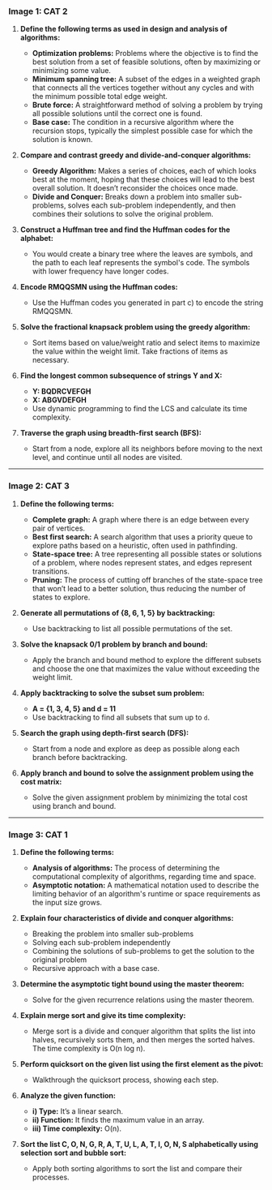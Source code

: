 ### **Image 1: CAT 2**

1. **Define the following terms as used in design and analysis of algorithms:**
   - **Optimization problems:** Problems where the objective is to find the best solution from a set of feasible solutions, often by maximizing or minimizing some value.
   - **Minimum spanning tree:** A subset of the edges in a weighted graph that connects all the vertices together without any cycles and with the minimum possible total edge weight.
   - **Brute force:** A straightforward method of solving a problem by trying all possible solutions until the correct one is found.
   - **Base case:** The condition in a recursive algorithm where the recursion stops, typically the simplest possible case for which the solution is known.

2. **Compare and contrast greedy and divide-and-conquer algorithms:**
   - **Greedy Algorithm:** Makes a series of choices, each of which looks best at the moment, hoping that these choices will lead to the best overall solution. It doesn’t reconsider the choices once made.
   - **Divide and Conquer:** Breaks down a problem into smaller sub-problems, solves each sub-problem independently, and then combines their solutions to solve the original problem.

3. **Construct a Huffman tree and find the Huffman codes for the alphabet:**
   - You would create a binary tree where the leaves are symbols, and the path to each leaf represents the symbol's code. The symbols with lower frequency have longer codes.

4. **Encode RMQQSMN using the Huffman codes:**
   - Use the Huffman codes you generated in part c) to encode the string RMQQSMN.

5. **Solve the fractional knapsack problem using the greedy algorithm:**
   - Sort items based on value/weight ratio and select items to maximize the value within the weight limit. Take fractions of items as necessary.

6. **Find the longest common subsequence of strings Y and X:**
   - **Y: BQDRCVEFGH**
   - **X: ABGVDEFGH**
   - Use dynamic programming to find the LCS and calculate its time complexity.

7. **Traverse the graph using breadth-first search (BFS):**
   - Start from a node, explore all its neighbors before moving to the next level, and continue until all nodes are visited.

---

### **Image 2: CAT 3**

1. **Define the following terms:**
   - **Complete graph:** A graph where there is an edge between every pair of vertices.
   - **Best first search:** A search algorithm that uses a priority queue to explore paths based on a heuristic, often used in pathfinding.
   - **State-space tree:** A tree representing all possible states or solutions of a problem, where nodes represent states, and edges represent transitions.
   - **Pruning:** The process of cutting off branches of the state-space tree that won’t lead to a better solution, thus reducing the number of states to explore.

2. **Generate all permutations of {8, 6, 1, 5} by backtracking:**
   - Use backtracking to list all possible permutations of the set.

3. **Solve the knapsack 0/1 problem by branch and bound:**
   - Apply the branch and bound method to explore the different subsets and choose the one that maximizes the value without exceeding the weight limit.

4. **Apply backtracking to solve the subset sum problem:**
   - **A = {1, 3, 4, 5} and d = 11**
   - Use backtracking to find all subsets that sum up to `d`.

5. **Search the graph using depth-first search (DFS):**
   - Start from a node and explore as deep as possible along each branch before backtracking.

6. **Apply branch and bound to solve the assignment problem using the cost matrix:**
   - Solve the given assignment problem by minimizing the total cost using branch and bound.

---

### **Image 3: CAT 1**

1. **Define the following terms:**
   - **Analysis of algorithms:** The process of determining the computational complexity of algorithms, regarding time and space.
   - **Asymptotic notation:** A mathematical notation used to describe the limiting behavior of an algorithm's runtime or space requirements as the input size grows.

2. **Explain four characteristics of divide and conquer algorithms:**
   - Breaking the problem into smaller sub-problems
   - Solving each sub-problem independently
   - Combining the solutions of sub-problems to get the solution to the original problem
   - Recursive approach with a base case.

3. **Determine the asymptotic tight bound using the master theorem:**
   - Solve for the given recurrence relations using the master theorem.

4. **Explain merge sort and give its time complexity:**
   - Merge sort is a divide and conquer algorithm that splits the list into halves, recursively sorts them, and then merges the sorted halves. The time complexity is O(n log n).

5. **Perform quicksort on the given list using the first element as the pivot:**
   - Walkthrough the quicksort process, showing each step.

6. **Analyze the given function:**
   - **i) Type:** It’s a linear search.
   - **ii) Function:** It finds the maximum value in an array.
   - **iii) Time complexity:** O(n).

7. **Sort the list C, O, N, G, R, A, T, U, L, A, T, I, O, N, S alphabetically using selection sort and bubble sort:**
   - Apply both sorting algorithms to sort the list and compare their processes.
